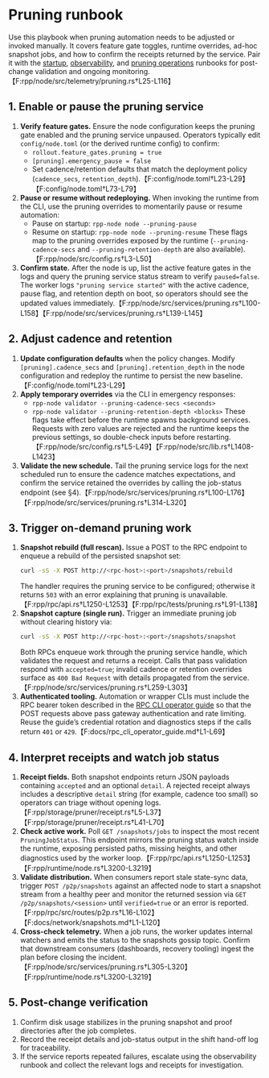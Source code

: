 # Pruning runbook

Use this playbook when pruning automation needs to be adjusted or invoked manually. It covers
feature gate toggles, runtime overrides, ad-hoc snapshot jobs, and how to confirm the receipts
returned by the service. Pair it with the [startup](startup.md),
[observability](observability.md), and [pruning operations](pruning_operations.md) runbooks for
post-change validation and ongoing monitoring.【F:rpp/node/src/telemetry/pruning.rs†L25-L116】

## 1. Enable or pause the pruning service

1. **Verify feature gates.** Ensure the node configuration keeps the pruning gate enabled and the
   pruning service unpaused. Operators typically edit `config/node.toml` (or the derived runtime
   config) to confirm:
   - `rollout.feature_gates.pruning = true`
   - `[pruning].emergency_pause = false`
   - Set cadence/retention defaults that match the deployment policy (`cadence_secs`,
     `retention_depth`).【F:config/node.toml†L23-L29】【F:config/node.toml†L73-L79】
2. **Pause or resume without redeploying.** When invoking the runtime from the CLI, use the
   pruning overrides to momentarily pause or resume automation:
   - Pause on startup: `rpp-node node --pruning-pause`
   - Resume on startup: `rpp-node node --pruning-resume`
   These flags map to the pruning overrides exposed by the runtime (`--pruning-cadence-secs` and
   `--pruning-retention-depth` are also available).【F:rpp/node/src/config.rs†L3-L50】
3. **Confirm state.** After the node is up, list the active feature gates in the logs and query the
   pruning service status stream to verify `paused=false`. The worker logs
   `"pruning service started"` with the active cadence, pause flag, and retention depth on boot, so
   operators should see the updated values immediately.【F:rpp/node/src/services/pruning.rs†L100-L158】【F:rpp/node/src/services/pruning.rs†L139-L145】

## 2. Adjust cadence and retention

1. **Update configuration defaults** when the policy changes. Modify `[pruning].cadence_secs` and
   `[pruning].retention_depth` in the node configuration and redeploy the runtime to persist the
   new baseline.【F:config/node.toml†L23-L29】
2. **Apply temporary overrides** via the CLI in emergency responses:
   - `rpp-node validator --pruning-cadence-secs <seconds>`
   - `rpp-node validator --pruning-retention-depth <blocks>`
   These flags take effect before the runtime spawns background services. Requests with zero values
   are rejected and the runtime keeps the previous settings, so double-check inputs before
   restarting.【F:rpp/node/src/config.rs†L5-L49】【F:rpp/node/src/lib.rs†L1408-L1423】
3. **Validate the new schedule.** Tail the pruning service logs for the next scheduled run to ensure
   the cadence matches expectations, and confirm the service retained the overrides by calling the
   job-status endpoint (see §4).【F:rpp/node/src/services/pruning.rs†L100-L176】【F:rpp/node/src/services/pruning.rs†L314-L320】

## 3. Trigger on-demand pruning work

1. **Snapshot rebuild (full rescan).** Issue a POST to the RPC endpoint to enqueue a rebuild of the
   persisted snapshot set:
   ```bash
   curl -sS -X POST http://<rpc-host>:<port>/snapshots/rebuild
   ```
   The handler requires the pruning service to be configured; otherwise it returns `503` with an
   error explaining that pruning is unavailable.【F:rpp/rpc/api.rs†L1250-L1253】【F:rpp/rpc/tests/pruning.rs†L91-L138】
2. **Snapshot capture (single run).** Trigger an immediate pruning job without clearing history via:
   ```bash
   curl -sS -X POST http://<rpc-host>:<port>/snapshots/snapshot
   ```
   Both RPCs enqueue work through the pruning service handle, which validates the request and
   returns a receipt. Calls that pass validation respond with `accepted=true`; invalid cadence or
   retention overrides surface as `400 Bad Request` with details propagated from the service.
   【F:rpp/node/src/services/pruning.rs†L259-L303】
3. **Authenticated tooling.** Automation or wrapper CLIs must include the RPC bearer token described
   in the [RPC CLI operator guide](../rpc_cli_operator_guide.md) so that the POST requests above pass
   gateway authentication and rate limiting. Reuse the guide’s credential rotation and diagnostics
   steps if the calls return `401` or `429`.【F:docs/rpc_cli_operator_guide.md†L1-L69】

## 4. Interpret receipts and watch job status

1. **Receipt fields.** Both snapshot endpoints return JSON payloads containing `accepted` and an
   optional `detail`. A rejected receipt always includes a descriptive `detail` string (for example,
   cadence too small) so operators can triage without opening logs.【F:rpp/storage/pruner/receipt.rs†L5-L37】【F:rpp/storage/pruner/receipt.rs†L41-L70】
2. **Check active work.** Poll `GET /snapshots/jobs` to inspect the most recent `PruningJobStatus`.
   This endpoint mirrors the pruning status watch inside the runtime, exposing persisted paths,
   missing heights, and other diagnostics used by the worker loop.【F:rpp/rpc/api.rs†L1250-L1253】【F:rpp/runtime/node.rs†L3200-L3219】
3. **Validate distribution.** When consumers report stale state-sync data, trigger `POST /p2p/snapshots`
   against an affected node to start a snapshot stream from a healthy peer and monitor the returned
   session via `GET /p2p/snapshots/<session>` until `verified=true` or an error is reported.【F:rpp/rpc/src/routes/p2p.rs†L16-L102】【F:docs/network/snapshots.md†L1-L120】
4. **Cross-check telemetry.** When a job runs, the worker updates internal watchers and emits the
   status to the snapshots gossip topic. Confirm that downstream consumers (dashboards, recovery
   tooling) ingest the plan before closing the incident.【F:rpp/node/src/services/pruning.rs†L305-L320】【F:rpp/runtime/node.rs†L3200-L3219】

## 5. Post-change verification

1. Confirm disk usage stabilizes in the pruning snapshot and proof directories after the job
   completes.
2. Record the receipt details and job-status output in the shift hand-off log for traceability.
3. If the service reports repeated failures, escalate using the observability runbook and collect the
   relevant logs and receipts for investigation.
